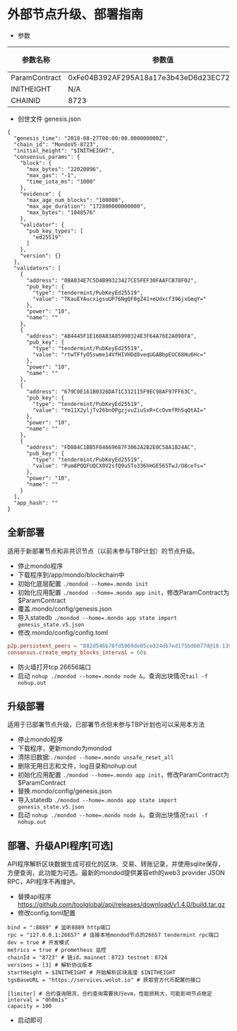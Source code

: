 # 外部节点升级、部署指南

- 参数

|    参数名称    |                   参数值                    | 备注 |
| ------------- | ------------------------------------------ | ---- |
| ParamContract | 0xFe04B392AF295A18a17e3b43eD6d23EC7245501D |      |
| INITHEIGHT    | N/A                                        |      |
| CHAINID       | 8723                                       |      |

- 创世文件 genesis.json
```
{
  "genesis_time": "2018-08-27T00:00:00.000000000Z",
  "chain_id": "MondoV5-8723",
  "initial_height": "$INITHEIGHT",
  "consensus_params": {
    "block": {
      "max_bytes": "22020096",
      "max_gas": "-1",
      "time_iota_ms": "1000"
    },
    "evidence": {
      "max_age_num_blocks": "100000",
      "max_age_duration": "172800000000000",
      "max_bytes": "1048576"
    },
    "validator": {
      "pub_key_types": [
        "ed25519"
      ]
    },
    "version": {}
  },
  "validators": [
    {
      "address": "0BA034E7C5D4B99323427CE5FEF30FAAFCB78F02",
      "pub_key": {
        "type": "tendermint/PubKeyEd25519",
        "value": "TKauEYAucxigsuUP76NgQF0gZ41+eUdxcf396jxGmqY="
      },
      "power": "10",
      "name": ""
    },
    {
      "address": "AB4445F1E160A83A85990324E3F64A76E2A098FA",
      "pub_key": {
        "type": "tendermint/PubKeyEd25519",
        "value": "rtwTFfyO5swme14VfHIVHDd8veqUGABbpEUC68Hu6Hc="
      },
      "power": "10",
      "name": ""
    },
    {
      "address": "679C0E161B0326DA71C332115F9EC98AF97FF63C",
      "pub_key": {
        "type": "tendermint/PubKeyEd25519",
        "value": "Ym11X2yljTv26bnOPgzjvuZiuSxR+CcOvmfRh5qQtAI="
      },
      "power": "10",
      "name": ""
    },
    {
      "address": "FD884C1BB5F04669687F3062A2B2E0C58A1B24AC",
      "pub_key": {
        "type": "tendermint/PubKeyEd25519",
        "value": "Pum8PQQFUQCX0V2sfQ9uSTo336hHGE565TwJ/O8cefs="
      },
      "power": "10",
      "name": ""
    }
  ],
  "app_hash": ""
}
```
## 全新部署
适用于新部署节点和非共识节点（以前未参与TBP计划）的节点升级。
- 停止mondo程序
- 下载程序到/app/mondo/blockchain中
- 初始化底层配置 `./mondod --home=.mondo init`
- 初始化应用配置 `./mondod --home=.mondo app init`，修改ParamContract为 $ParamContract
- 覆盖.mondo/config/genesis.json
- 导入statedb `./mondod --home=.mondo app state import genesis_state.v5.json`
- 修改.mondo/config/config.toml
```toml
p2p.persistent_peers = "882d546b78fd5969de05ce324db7ed175bd6077d@18.139.250.111:26656,5d4a27ddd0e47f3814543c38048758d62a03931f@18.140.180.203:26656,24984b84b6e07f8eb1b8d207a146b1220ba229c1@13.228.188.50:26656,9c7b698a22c4652d7a277e54a22d53f261bc76cf@18.138.87.101:26656"
consensus.create_empty_blocks_interval = 60s
```
- 防火墙打开tcp 26656端口
- 启动 `nohup ./mondod --home=.mondo node &`，查询出块情况`tail -f nohup.out`

## 升级部署
适用于已部署节点升级，已部署节点但未参与TBP计划也可以采用本方法
- 停止mondo程序
- 下载程序，更新mondo为mondod
- 清除旧数据:`./mondod --home=.mondo unsafe_reset_all`
- 删除无用日志和文件，log目录和nohup.out
- 初始化应用配置 `./mondod --home=.mondo app init`，修改ParamContract为 $ParamContract
- 替换.mondo/config/genesis.json
- 导入statedb `./mondod --home=.mondo app state import genesis_state.v5.json`
- 启动 `nohup ./mondod --home=.mondo node &`，查询出块情况`tail -f nohup.out`

## 部署、升级API程序[可选]
API程序解析区块数据生成可视化的区块、交易、转账记录，并使用sqlite保存，方便查询，此功能为可选。最新的mondod提供兼容eth的web3 provider JSON RPC，API程序不再维护。

- 替换api程序 https://github.com/toolglobal/api/releases/download/v1.4.0/build.tar.gz
- 修改config.toml配置

```
bind = ":8889" # 监听8889 http端口
rpc = "127.0.0.1:26657" # 连接本地mondod节点的26657 tendermint rpc端口
dev = true # 开发模式
metrics = true # prometheus 监控
chainId = "8723" # 链id，mainnet：8723 testnet：8724
versions = [3] # 解析协议版本
startHeight = $INITHEIGHT # 开始解析区块高度 $INITHEIGHT
tgsBaseURL = "https://services.wolot.io" # 获取官方代币配置的接口

[limiter] # 合约查询限流，合约查询需要执行evm，性能损耗大，可能影响节点稳定
interval = "0h0m1s"
capacity = 100
```

- 启动即可

